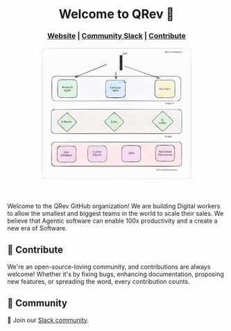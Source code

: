 <h1 align="center"> Welcome to QRev 👋</h1> 

<h3 align="center">
	<a href="https://qrev.ai?utm_medium=community&utm_source=github&utm_campaign=qrev%20repo">Website</a>
	<span> | </span>
	<a href="https://join.slack.com/t/qrev/shared_invite/zt-2gsc6omvb-L5bLaBubluDEdK5ZB133dg">Community Slack</a>
	<span> | </span>
	<a href="https://github.com/qrev-ai">Contribute</a>
</h3>

<div style="text-align: center;">
  <img
    width="350"  
    class="block dark:hidden"
    src="/images/qrev-arch-light.svg"
    alt="Architecture"
  />
</div>

</br>
</br>

Welcome to the QRev GitHub organization! We are building Digital workers to allow
the smallest and biggest teams in the world to scale their sales. 
We believe that Agentic software can enable 100x productivity and a create a new era of 
Software. 

## 🤝 Contribute

We're an open-source-loving community, and contributions are always welcome! Whether it's by fixing bugs, enhancing documentation, proposing new features, or spreading the word, every contribution counts.

## 💬 Community

📢 Join our [Slack community](https://join.slack.com/t/qrev/shared_invite/zt-2gsc6omvb-L5bLaBubluDEdK5ZB133dg).


